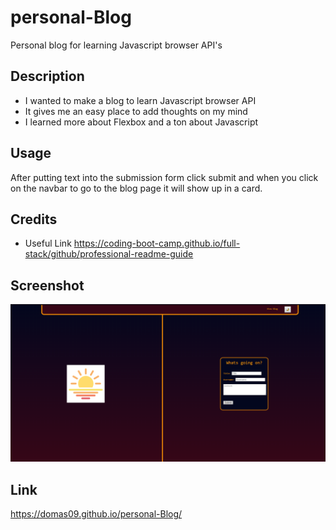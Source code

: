 # personal-Blog
Personal blog for learning Javascript browser API's

## Description

- I wanted to make a blog to learn Javascript browser API
- It gives me an easy place to add thoughts on my mind
- I learned more about Flexbox and a ton about Javascript


## Usage

After putting text into the submission form click submit and when you click on the navbar to go to the blog page it will show up in a card.


## Credits

- Useful Link
https://coding-boot-camp.github.io/full-stack/github/professional-readme-guide


## Screenshot

![alt text](./assets/images/Screenshot.png)

## Link

https://domas09.github.io/personal-Blog/

